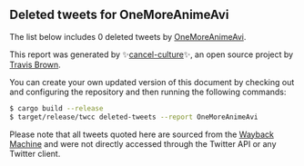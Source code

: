 ## Deleted tweets for OneMoreAnimeAvi

The list below includes 0 deleted tweets by
[OneMoreAnimeAvi](https://twitter.com/OneMoreAnimeAvi).



This report was generated by ✨[cancel-culture](https://github.com/travisbrown/cancel-culture)✨,
an open source project by [Travis Brown](https://twitter.com/travisbrown).

You can create your own updated version of this document by checking out and configuring the
repository and then running the following commands:

```bash
$ cargo build --release
$ target/release/twcc deleted-tweets --report OneMoreAnimeAvi
```

Please note that all tweets quoted here are sourced from the
[Wayback Machine](https://web.archive.org) and were not directly accessed through the Twitter API or
any Twitter client.

